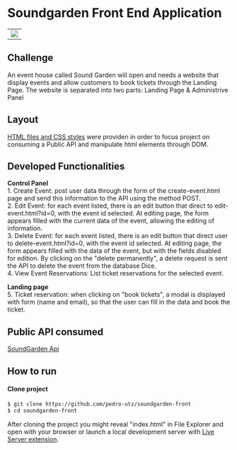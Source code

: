 # Soundgarden Front End Application

<table  style="border-color:#FFFFFF important!;">
  <tr>
    <td valign="top"><img src="https://github.com/pedro-utz/soundgarden-front/blob/master/img/banner-sound.jpg"/></td>
  </tr>
</table>

<h2> Challenge </h2>
An event house called Sound Garden will open and needs a website that display events and allow customers to book tickets through the Landing Page. The website is separated into two parts: Landing Page & Administrive Panel

<h2> Layout </h2>
<a href="https://github.com/fronthendy/soundgarden-front"> HTML files and CSS styles</a> were providen in order to focus project on consuming a Public API and manipulate html elements through DOM.

<h2>Developed Functionalities</h2>
<p><b>Control Panel</b><br>
1. Create Event: post user data through the form of the create-event.html page and send this information to the API using the method
POST.<br>
2. Edit Event: for each event listed, there is an edit button that direct to edit-event.html?id=0, with the event id selected. At
editing page, the form appears filled with the current data of the event, allowing the editing of information.<br>
3. Delete Event: for each event listed, there is an edit button that 
direct user to delete-event.html?id=0, with the event id selected. At
editing page, the form appears filled with the data of the
event, but with the fields disabled for edition. By clicking on the "delete permanently", a delete request is sent the API to delete the event from the database
Dice.<br>
4. View Event Reservations: List ticket reservations for the selected event.

  <b>Landing page</b><br>
5. Ticket reservation: when clicking on "book tickets", a modal is displayed with
form (name and email), so that the user can fill in the data and
book the ticket.

  <h2>Public API consumed</h2>
  <p><a href="https://documenter.getpostman.com/view/3028053/UVsTp2LC">SoundGarden Api</a></p>

<h2>How to run</h2>

#### Clone project
```sh
$ git clone https://github.com/pedro-utz/soundgarden-front
$ cd soundgarden-front
```
<p> After cloning the project you might reveal "index.html" in File Explorer and open with your browser or launch a local development server with <a href="https://marketplace.visualstudio.com/items?itemName=ritwickdey.LiveServer">Live Server extension</a>.</p>

